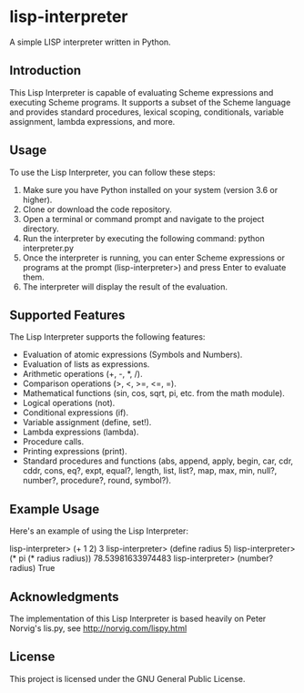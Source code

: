 # lisp-interpreter
A simple LISP interpreter written in Python.

## Introduction

This Lisp Interpreter is capable of evaluating Scheme expressions and executing Scheme programs. It supports a subset of the Scheme language and provides standard procedures, lexical scoping, conditionals, variable assignment, lambda expressions, and more.

## Usage

To use the Lisp Interpreter, you can follow these steps:

1. Make sure you have Python installed on your system (version 3.6 or higher).
2. Clone or download the code repository.
3. Open a terminal or command prompt and navigate to the project directory.
4. Run the interpreter by executing the following command:
   python interpreter.py
5. Once the interpreter is running, you can enter Scheme expressions or programs at the prompt (lisp-interpreter>) and press Enter to evaluate them.
6. The interpreter will display the result of the evaluation.

## Supported Features
The Lisp Interpreter supports the following features:

- Evaluation of atomic expressions (Symbols and Numbers).
- Evaluation of lists as expressions.
- Arithmetic operations (+, -, *, /).
- Comparison operations (>, <, >=, <=, =).
- Mathematical functions (sin, cos, sqrt, pi, etc. from the math module).
- Logical operations (not).
- Conditional expressions (if).
- Variable assignment (define, set!).
- Lambda expressions (lambda).
- Procedure calls.
- Printing expressions (print).
- Standard procedures and functions (abs, append, apply, begin, car, cdr, cddr, cons, eq?, expt, equal?, length, list, list?, map, max, min, null?, number?, procedure?, round, symbol?).

## Example Usage
Here's an example of using the Lisp Interpreter:

lisp-interpreter> (+ 1 2)
3
lisp-interpreter> (define radius 5)
lisp-interpreter> (* pi (* radius radius))
78.53981633974483
lisp-interpreter> (number? radius)
True

## Acknowledgments
The implementation of this Lisp Interpreter is based heavily on Peter Norvig's lis.py, see http://norvig.com/lispy.html

## License
This project is licensed under the GNU General Public License.
